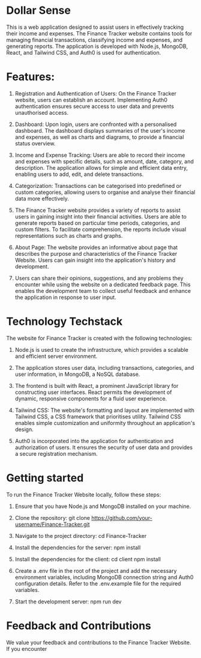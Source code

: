 
# Dollar Sense 

This is a web application designed to assist users in effectively tracking their income and expenses. The Finance Tracker website contains tools for managing financial transactions, classifying income and expenses, and generating reports. The application is developed with Node.js, MongoDB, React, and Tailwind CSS, and Auth0 is used for authentication.

# Features:
1. Registration and Authentication of Users: On the Finance Tracker website, users can establish an account. Implementing Auth0 authentication ensures secure access to user data and prevents unauthorised access.

2. Dashboard: Upon login, users are confronted with a personalised dashboard. The dashboard displays summaries of the user's income and expenses, as well as charts and diagrams, to provide a financial status overview.

3. Income and Expense Tracking: Users are able to record their income and expenses with specific details, such as amount, date, category, and description. The application allows for simple and efficient data entry, enabling users to add, edit, and delete transactions.

4. Categorization: Transactions can be categorised into predefined or custom categories, allowing users to organise and analyse their financial data more effectively.

5. The Finance Tracker website provides a variety of reports to assist users in gaining insight into their financial activities. Users are able to generate reports based on particular time periods, categories, and custom filters. To facilitate comprehension, the reports include visual representations such as charts and graphs.

6. About Page: The website provides an informative about page that describes the purpose and characteristics of the Finance Tracker Website. Users can gain insight into the application's history and development.

7. Users can share their opinions, suggestions, and any problems they encounter while using the website on a dedicated feedback page. This enables the development team to collect useful feedback and enhance the application in response to user input.

# Technology Techstack

The website for Finance Tracker is created with the following technologies:

1. Node.js is used to create the infrastructure, which provides a scalable and efficient server environment.

2. The application stores user data, including transactions, categories, and user information, in MongoDB, a NoSQL database.

3. The frontend is built with React, a prominent JavaScript library for constructing user interfaces. React permits the development of dynamic, responsive components for a fluid user experience.

4. Tailwind CSS: The website's formatting and layout are implemented with Tailwind CSS, a CSS framework that prioritises utility. Tailwind CSS enables simple customization and uniformity throughout an application's design.

5. Auth0 is incorporated into the application for authentication and authorization of users. It ensures the security of user data and provides a secure registration mechanism.

# Getting started

To run the Finance Tracker Website locally, follow these steps:

1. Ensure that you have Node.js and MongoDB installed on your machine.

2. Clone the repository:
   git clone https://github.com/your-username/Finance-Tracker.git

3. Navigate to the project directory:
   cd Finance-Tracker

4. Install the dependencies for the server:
   npm install

5. Install the dependencies for the client:
   cd client
   npm install

6. Create a .env file in the root of the project and add the necessary environment variables, including MongoDB connection string and Auth0 configuration details. Refer to the .env.example file for the required variables.

7. Start the development server:
   npm run dev


# Feedback and Contributions
We value your feedback and contributions to the Finance Tracker Website. If you encounter
